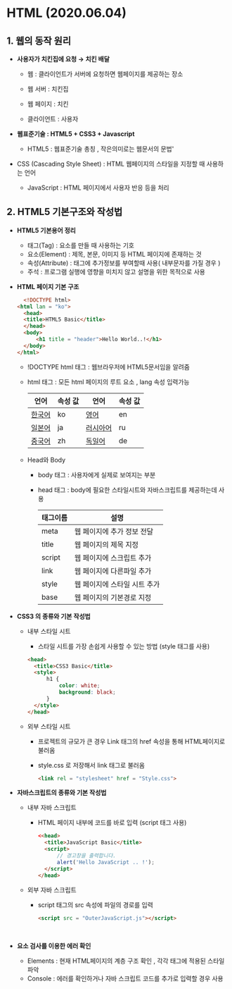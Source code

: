 # HTML (2020.06.04)

## 1. 웹의 동작 원리

- **사용자가 치킨집에 요청 →  치킨 배달**
  
  - 웹 : 클라이언트가 서버에 요청하면 웹페이지를 제공하는 장소 
  
  - 웹 서버 : 치킨집

  - 웹 페이지 : 치킨
  
  - 클라이언트 : 사용자
  
    
  
- **웹표준기술 :  HTML5 + CSS3 + Javascript**
  
  - HTML5 : 웹표준기술 총칭 , 작은의미로는 웹문서의 문법'
  
- CSS (Cascading Style Sheet) : HTML 웹페이지의 스타일을 지정할 때 사용하는 언어
  
  - JavaScript : HTML 페이지에서 사용자 반응 등을 처리
  
    

## 2. HTML5  기본구조와 작성법

- **HTML5 기본용어 정리**
  - 태그(Tag) : 요소를 만들 때 사용하는 기호
  - 요소(Element) : 제목, 본문, 이미지 등 HTML 페이지에 존재하는 것
  - 속성(Attribute) : 태그에 추가정보를 부여할때 사용( 내부문자를 가질 경우 )
  - 주석 : 프로그램 실행에 영향을 미치지 않고 설명을 위한 목적으로 사용

- **HTML 페이지 기본 구조**

  ```html
	<!DOCTYPE html>
  <html lan = "ko">
	<head>
  	<title>HTML5 Basic</title>
	</head>
  	<body>
		<h1 title = "header">Hello World..!</h1>
  	</body>
  </html> 
  ```

  

  - !DOCTYPE html 태그 : 웹브라우저에 HTML5문서임을 알려줌

  - html  태그 : 모든 html 페이지의 루트 요소 , lang 속성 입력가능
  
    | 언어          | 속성 값 | 언어            | 속성 값 |
    | ------------- | ------- | --------------- | ------- |
    | <u>한국어</u> | ko      | <u>영어</u>     | en      |
    | <u>일본어</u> | ja      | <u>러시아어</u> | ru      |
    | <u>중국어</u> | zh      | <u>독일어</u>   | de      |
  
    
  
  - Head와 Body
  
    - body 태그 : 사용자에게 실제로 보여지는 부분
  
    - head 태그 : body에 필요한 스타일시트와 자바스크립트를 제공하는데 사용
  
      | 태그이름 | 설명                         |
      | -------- | ---------------------------- |
      | meta     | 웹 페이지에 추가 정보 전달   |
      | title    | 웹 페이지의 제목 지정        |
      | script   | 웹 페이지에 스크립트 추가    |
      | link     | 웹 페이지에 다른파일 추가    |
      | style    | 웹 페이지에 스타일 시트 추가 |
      | base     | 웹 페이지의 기본경로 지정    |
      
      

- **CSS3 의 종류와 기본 작성법**

  - 내부 스타일 시트

    -  스타일 시트를 가장 손쉽게 사용할 수 있는 방법 (style 태그를 사용)

      ```html
      <head>
      	<title>CSS3 Basic</title>
      	<style>
      		h1 {
      			color: white;
      			background: black;
      		}
      	</style>
      </head>
      ```

      

  - 외부 스타일 시트

    - 프로젝트의 규모가 큰 경우 Link 태그의 href 속성을 통해 HTML페이지로 불러옴

    - style.css 로 저장해서 link 태그로 불러옴

      ```html
      <link rel = "stylesheet" href = "Style.css">
      ```

      

- **자바스크립트의 종류와 기본 작성법**

  - 내부 자바 스크립트

    - HTML 페이지 내부에 코드를 바로 입력 (script 태그 사용)

      ```html
      <<head>
      	<title>JavaScript Basic</title>
      	<script>
      		// 경고창을 출력합니다.
      		alert('Hello JavaScript .. !');
      	</script>
      </head>
      ```

      

  - 외부 자바 스크립트

    - script 태그의 src 속성에 파일의 경로를 입력

      ```html
      <script src = "OuterJavaScript.js"></script>
      ```

      ​	

- **요소 검사를 이용한 에러 확인**
  - Elements : 현재 HTML페이지의 계층 구조 확인 , 각각 태그에 적용된 스타일 파악
  - Console : 에러를 확인하거나 자바 스크립트 코드를 추가로 입력할 경우 사용
